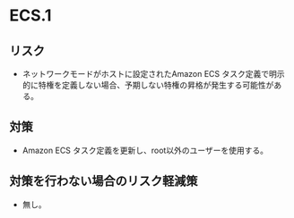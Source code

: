 # ECS.1

## リスク

- ネットワークモードがホストに設定されたAmazon ECS タスク定義で明示的に特権を定義しない場合、予期しない特権の昇格が発生する可能性がある。

## 対策

- Amazon ECS タスク定義を更新し、root以外のユーザーを使用する。

## 対策を行わない場合のリスク軽減策

- 無し。
